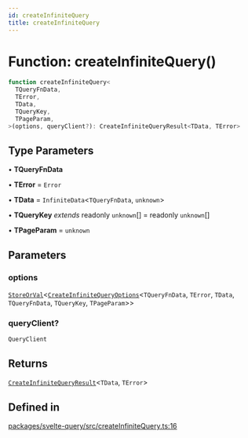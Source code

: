 ```yaml
---
id: createInfiniteQuery
title: createInfiniteQuery
---
```


# Function: createInfiniteQuery()

```ts
function createInfiniteQuery<
  TQueryFnData,
  TError,
  TData,
  TQueryKey,
  TPageParam,
>(options, queryClient?): CreateInfiniteQueryResult<TData, TError>
```

## Type Parameters

• **TQueryFnData**

• **TError** = `Error`

• **TData** = `InfiniteData`\<`TQueryFnData`, `unknown`\>

• **TQueryKey** _extends_ readonly `unknown`[] = readonly `unknown`[]

• **TPageParam** = `unknown`

## Parameters

### options

[`StoreOrVal`](../../type-aliases/storeorval.md)\<[`CreateInfiniteQueryOptions`](../../type-aliases/createinfinitequeryoptions.md)\<`TQueryFnData`, `TError`, `TData`, `TQueryFnData`, `TQueryKey`, `TPageParam`\>\>

### queryClient?

`QueryClient`

## Returns

[`CreateInfiniteQueryResult`](../../type-aliases/createinfinitequeryresult.md)\<`TData`, `TError`\>

## Defined in

[packages/svelte-query/src/createInfiniteQuery.ts:16](https://github.com/TanStack/query/blob/main/packages/svelte-query/src/createInfiniteQuery.ts#L16)
